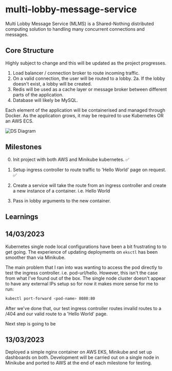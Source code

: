 # multi-lobby-message-service

Multi Lobby Message Service (MLMS) is a Shared-Nothing distributed computing solution to handling many concurrent connections and messages.

## Core Structure 

Highly subject to change and this will be updated as the project progresses.

1. Load balancer / connection broker to route incoming traffic.
2. On a valid connection, the user will be routed to a lobby.
    2a. If the lobby doesn't exist, a lobby will be created.
3. Redis will be used as a cache layer or message broker between different parts of the application.
4. Database will likely be MySQL.

Each element of the application will be containerised and managed through Docker. As the application grows, it may be required to use Kubernetes OR an AWS ECS.

![DS Diagram](https://i.imgur.com/unhMuGq.png)

## Milestones

0. Init project with both AWS and Minikube kubernetes. ✅

1. Setup ingress controller to route traffic to 'Hello World' page on request. ✅

2. Create a service will take the route from an ingress controller and create a new instance of a container. i.e. Hello World 

3. Pass in lobby arguments to the new container.


## Learnings

## 14/03/2023

Kubernetes single node local configurations have been a bit frustrating to to get going. The experience of updating deployments
on `eksctl` has been smoother than via Minikube.

The main problem that I ran into was wanting to access the pod directly to test the ingress controller. i.e. pod-url/hello. However,
this isn't the case from what I've found out of the box. The single node cluster doesn't appear to have any external IPs setup so for now
it makes more sense for me to run:

```sh
kubectl port-forward <pod-name> 8080:80
```

After we've done that, our test ingress controller routes invalid routes to a /404 and our valid route to a 'Hello World' page.

Next step is going to be

## 13/03/2023

Deployed a simple nginx container on AWS EKS, Minikube and set up dashboards on both.
Development will be carried out on a single node in Minikube and ported to AWS at the end of each milestone for testing.



